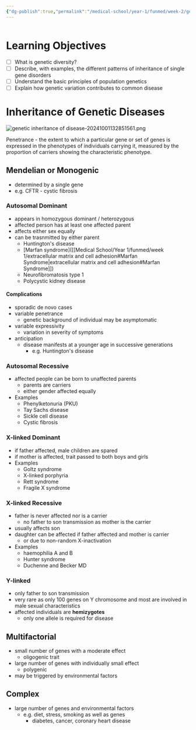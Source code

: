 ```yaml
---
{"dg-publish":true,"permalink":"/medical-school/year-1/funmed/week-2/genetic-inheritance-of-disease/","tags":["funmed"]}
---
```


```table-of-contents
```
# Learning Objectives
- [ ] What is genetic diversity?
- [ ] Describe, with examples, the different patterns of inheritance of single gene disorders
- [ ] Understand the basic principles of population genetics
- [ ] Explain how genetic variation contributes to common disease

# Inheritance of Genetic Diseases
![genetic inheritance of disease-20241001132851561.png](/img/user/Medical%20School/Year%201/funmed/week%202/attachments/genetic%20inheritance%20of%20disease-20241001132851561.png)

Penetrance - the extent to which a particular gene or set of genes is expressed in the phenotypes of individuals carrying it, measured by the proportion of carriers showing the characteristic phenotype.
## Mendelian or Monogenic
- determined by a single gene
- e.g. CFTR - cystic fibrosis

### Autosomal Dominant
- appears in homozygous dominant / heterozygous
- affected person has at least one affected parent
- affects either sex equally
- can be trasnmitted by either parent
	- Huntington's disease
	- [Marfan syndrome]([[Medical School/Year 1/funmed/week 1/extracellular matrix and cell adhesion#Marfan Syndrome\|extracellular matrix and cell adhesion#Marfan Syndrome]])
	- Neurofibromatosis type 1
	- Polycystic kidney disease

#### Complications
- sporadic de novo cases
- variable penetrance
	- genetic background of individual may be asymptomatic
- variable expressivity
	- variation in severity of symptoms
- anticipation
	- disease manifests at a younger age in successive generations
		- e.g. Huntington's disease
### Autosomal Recessive
- affected people can be born to unaffected parents
	- parents are carriers
	- either gender affected equally
- Examples
	- Phenylketonuria (PKU)
	- Tay Sachs disease
	- Sickle cell disease
	- Cystic fibrosis
### X-linked Dominant
- if father affected, male children are spared
- if mother is affected, trait passed to both boys and girls
- Examples
	- Goltz syndrome
	- X-linked porphyria
	- Rett syndrome
	- Fragile X syndrome
### X-linked Recessive
- father is never affected nor is a carrier
	- no father to son transmission as mother is the carrier
- usually affects son
- daughter can be affected if father affected and mother is carrier
	- or due to non-random X-inactivation
- Examples
	- haemophilia A and B
	- Hunter syndrome
	- Duchenne and Becker MD
### Y-linked
- only father to son transmission
- very rare as only 100 genes on Y chromosome and most are involved in male sexual characteristics
- affected individuals are **hemizygotes**
	- only one allele is required for disease

## Multifactorial
- small number of genes with a moderate effect
	- oligogenic trait
- large number of genes with individually small effect
	- polygenic
- may be triggered by environmental factors
## Complex
- large number of genes and environmental factors
	- e.g. diet, stress, smoking as well as genes
		- diabetes, cancer, coronary heart disease


